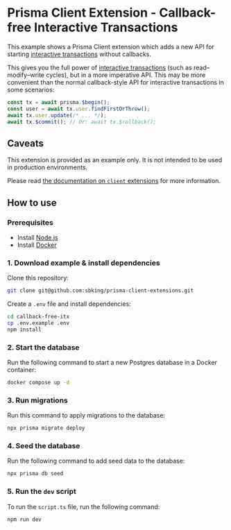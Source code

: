 # Prisma Client Extension - Callback-free Interactive Transactions

This example shows a Prisma Client extension which adds a new API for starting [interactive transactions](https://www.prisma.io/docs/concepts/components/prisma-client/transactions#interactive-transactions) without callbacks.

This gives you the full power of [interactive transactions](https://www.prisma.io/docs/concepts/components/prisma-client/transactions#interactive-transactions) (such as read–modify–write cycles), but in a more imperative API. This may be more convenient than the normal callback-style API for interactive transactions in some scenarios:

```typescript
const tx = await prisma.$begin();
const user = await tx.user.findFirstOrThrow();
await tx.user.update(/* ... */);
await tx.$commit(); // Or: await tx.$rollback();
```

## Caveats

This extension is provided as an example only. It is not intended to be used in production environments.

Please read [the documentation on `client` extensions](https://www.prisma.io/docs/concepts/components/prisma-client/client-extensions/client) for more information.

## How to use

### Prerequisites

- Install [Node.js](https://nodejs.org/en/download/)
- Install [Docker](https://docs.docker.com/get-docker/)

### 1. Download example & install dependencies

Clone this repository:

```sh
git clone git@github.com:sbking/prisma-client-extensions.git
```

Create a `.env` file and install dependencies:

```sh
cd callback-free-itx
cp .env.example .env
npm install
```

### 2. Start the database

Run the following command to start a new Postgres database in a Docker container:

```sh
docker compose up -d
```

### 3. Run migrations

Run this command to apply migrations to the database:

```sh
npx prisma migrate deploy
```

### 4. Seed the database

Run the following command to add seed data to the database:

```sh
npx prisma db seed
```

### 5. Run the `dev` script

To run the `script.ts` file, run the following command:

```sh
npm run dev
```
